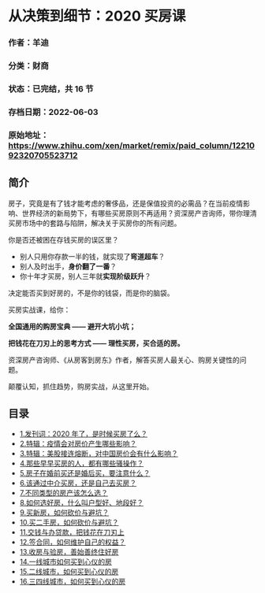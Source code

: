 # 从决策到细节：2020 买房课

### 作者：羊迪

### 分类：财商

### 状态：已完结，共 16 节

### 存档日期：2022-06-03

### 原始地址：https://www.zhihu.com/xen/market/remix/paid_column/1221092320705523712


## 简介
房子，究竟是有了钱才能考虑的奢侈品，还是保值投资的必需品？在当前疫情影响、世界经济的新局势下，有哪些买房原则不再适用？资深房产咨询师，带你理清买房市场中的套路与陷阱，解决关于买房你的所有问题。


你是否还被困在存钱买房的误区里？


* 别人只用你存款一半的钱，就实现了**弯道超车**？
* 别人及时出手，**身价翻了一番**？
* 你十年才买房，别人三年就**实现阶级跃升**？

决定能否买到好房的，不是你的钱袋，而是你的脑袋。


买房实战课，给你：


**全国通用的购房宝典 —— 避开大坑小坑；**


**把钱花在刀刃上的思考方式 —— 理性买房，买合适的房。**


资深房产咨询师、《从房客到房东》作者，解答买房人最关心、购房关键性的问题。


颠覆认知，抓住趋势，购房实战，从这里开始。




## 目录
- [1.发刊词：2020 年了，是时候买房了么？](1.发刊词：2020%20年了，是时候买房了么？.md)
- [2.特辑：疫情会对房价产生哪些影响？](2.特辑：疫情会对房价产生哪些影响？.md)<!-- 2020-03-16 03:50 -->
- [3.特辑：美股接连熔断，对中国房价会有什么影响？](3.特辑：美股接连熔断，对中国房价会有什么影响？.md)<!-- 2020-03-27 09:35 -->
- [4.那些早早买房的人，都有哪些骚操作？](4.那些早早买房的人，都有哪些骚操作？.md)
- [5.房子在婚前买还是婚后买，要注意什么？](5.房子在婚前买还是婚后买，要注意什么？.md)
- [6.该通过中介买房，还是自己去买房？](6.该通过中介买房，还是自己去买房？.md)
- [7.不同类型的房产该怎么选？](7.不同类型的房产该怎么选？.md)
- [8.如何选好房，什么叫户型好、地段好？](8.如何选好房，什么叫户型好、地段好？.md)
- [9.买新房，如何砍价与避坑？](9.买新房，如何砍价与避坑？.md)
- [10.买二手房，如何砍价与避坑？](10.买二手房，如何砍价与避坑？.md)
- [11.交钱与办贷款，把钱花在刀刃上](11.交钱与办贷款，把钱花在刀刃上.md)
- [12.签合同，如何维护自己的权益？](12.签合同，如何维护自己的权益？.md)
- [13.收房与验房，善始善终住好房](13.收房与验房，善始善终住好房.md)
- [14.一线城市如何买到心仪的房](14.一线城市如何买到心仪的房.md)
- [15.二线城市，如何买到心仪的房](15.二线城市，如何买到心仪的房.md)
- [16.三四线城市，如何买到心仪的房](16.三四线城市，如何买到心仪的房.md)